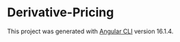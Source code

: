 
# Derivative-Pricing
This project was generated with [Angular CLI](https://github.com/angular/angular-cli) version 16.1.4.

